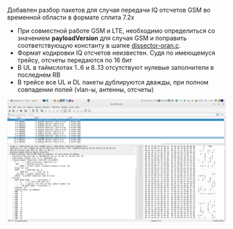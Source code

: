 Добавлен разбор пакетов для случая передачи IQ отсчетов GSM во временной области в формате сплита 7.2x

* При совместной работе GSM и LTE, необходимо определиться со значением **payloadVersion** для случая GSM и поправить соответствующую константу в шапке [dissector-oran.c](epan/dissectors/packet-oran.c).
* Формат кодировки IQ отсчетов неизвестен. Судя по имеющемуся трейсу, отсчеты передаются по 16 бит
* В UL в таймслотах 1..6 и 8..13 отсутствуют нулевые заполнители в последнем RB
* В трейсе все UL и DL пакеты дублируются дважды, при полном совпадении полей (vlan-ы, антенны, отсчеты) 

![скрин](screenshot.png)